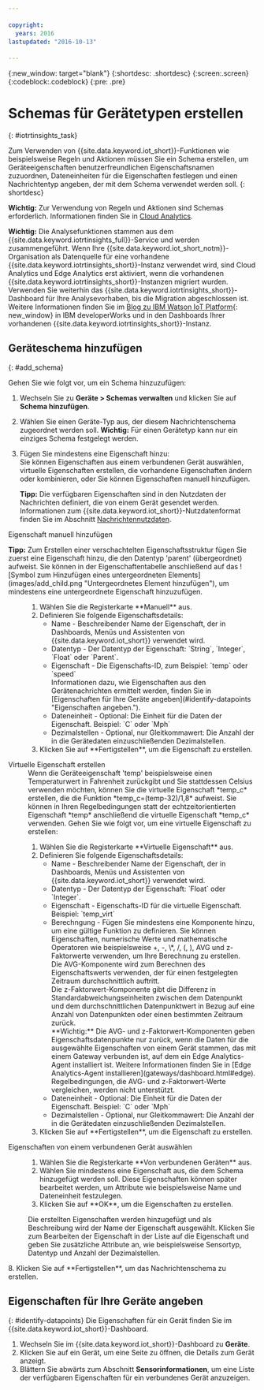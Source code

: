 ```yaml
---

copyright:
  years: 2016
lastupdated: "2016-10-13"

---
```


{:new_window: target="blank"}
{:shortdesc: .shortdesc}
{:screen:.screen}
{:codeblock:.codeblock}
{:pre: .pre}

# Schemas für Gerätetypen erstellen
{: #iotrtinsights_task}

Zum Verwenden von {{site.data.keyword.iot_short}}-Funktionen wie beispielsweise Regeln und Aktionen müssen Sie ein Schema erstellen, um Geräteeigenschaften benutzerfreundlichen Eigenschaftsnamen zuzuordnen, Dateneinheiten für die Eigenschaften festlegen und einen Nachrichtentyp angeben, der mit dem Schema verwendet werden soll.
{: shortdesc}

**Wichtig:** Zur Verwendung von Regeln und Aktionen sind Schemas erforderlich. Informationen finden Sie in [Cloud Analytics](cloud_analytics.html#rules).

**Wichtig:** Die Analysefunktionen stammen aus dem {{site.data.keyword.iotrtinsights_full}}-Service und werden zusammengeführt. Wenn Ihre {{site.data.keyword.iot_short_notm}}-Organisation als Datenquelle für eine vorhandene {{site.data.keyword.iotrtinsights_short}}-Instanz verwendet wird, sind Cloud Analytics und Edge Analytics erst aktiviert, wenn die vorhandenen {{site.data.keyword.iotrtinsights_short}}-Instanzen migriert wurden. Verwenden Sie weiterhin das {{site.data.keyword.iotrtinsights_short}}-Dashboard für Ihre Analysevorhaben, bis die Migration abgeschlossen ist. Weitere Informationen finden Sie im [Blog zu IBM Watson IoT Platform](https://developer.ibm.com/iotplatform/2016/04/28/iot-real-time-insights-and-watson-iot-platform-a-match-made-in-heaven/){: new_window} in IBM developerWorks und in den Dashboards Ihrer vorhandenen {{site.data.keyword.iotrtinsights_short}}-Instanz.  

## Geräteschema hinzufügen
{: #add_schema}

Gehen Sie wie folgt vor, um ein Schema hinzuzufügen:  
1. Wechseln Sie zu **Geräte > Schemas verwalten** und klicken Sie auf **Schema hinzufügen**.  
2. Wählen Sie einen Geräte-Typ aus, der diesem Nachrichtenschema zugeordnet werden soll. **Wichtig:** Für einen Gerätetyp kann nur ein einziges Schema festgelegt werden.

3. Fügen Sie mindestens eine Eigenschaft hinzu:  
    Sie können Eigenschaften aus einem verbundenen Gerät auswählen, virtuelle Eigenschaften erstellen, die vorhandene Eigenschaften ändern oder kombinieren, oder Sie können Eigenschaften manuell hinzufügen.  

    **Tipp:** Die verfügbaren Eigenschaften sind in den Nutzdaten der Nachrichten definiert, die von einem Gerät gesendet werden. Informationen zum {{site.data.keyword.iot_short}}-Nutzdatenformat finden Sie im Abschnitt [Nachrichtennutzdaten](reference/mqtt/index.html#message-payloadl "Nachrichtennutzdaten.").   
  <dl>
  <dt>Eigenschaft manuell hinzufügen</dt>
  <p><b>Tipp:</b> Zum Erstellen einer verschachtelten Eigenschaftsstruktur fügen Sie zuerst eine Eigenschaft hinzu, die den Datentyp 'parent' (übergeordnet) aufweist. Sie können in der Eigenschaftentabelle anschließend auf das ![Symbol zum Hinzufügen eines untergeordneten Elements](images/add_child.png "Untergeordnetes Element hinzufügen"), um mindestens eine untergeordnete Eigenschaft hinzuzufügen.</p>
  <dd>
  <ol>
    <li>Wählen Sie die Registerkarte **Manuell** aus.</li>
    <li>Definieren Sie folgende Eigenschaftsdetails:
    <ul>  
      <li>Name - Beschreibender Name der Eigenschaft, der in Dashboards, Menüs und Assistenten von {{site.data.keyword.iot_short}} verwendet wird.</li>
      <li>Datentyp - Der Datentyp der Eigenschaft:  
   `String`, `Integer`, `Float` oder `Parent`.</li>
   <!--<li>Event - A specific event to collect data for. Leave blank to collect for all events.</li>-->
   <li>Eigenschaft - Die Eigenschafts-ID, zum Beispiel:  
 `temp` oder `speed`  </br> Informationen dazu, wie Eigenschaften aus den Gerätenachrichten ermittelt werden, finden Sie in [Eigenschaften für Ihre Geräte angeben](#identify-datapoints "Eigenschaften angeben.").</li>
  <li>Dateneinheit - Optional: Die Einheit für die Daten der Eigenschaft. Beispiel:  
     `C` oder `Mph`  </li>
     <li> Dezimalstellen - Optional, nur Gleitkommawert: Die Anzahl der in die Gerätedaten einzuschließenden Dezimalstellen.</li>
    </ul>
    </li>
    <li>Klicken Sie auf **Fertigstellen**, um die Eigenschaft zu erstellen.</li>
  </ol>
  </dd>
  <dt>Virtuelle Eigenschaft erstellen</dt>
  <dd> Wenn die Geräteeigenschaft 'temp' beispielsweise einen Temperaturwert in Fahrenheit zurückgibt und Sie stattdessen Celsius verwenden möchten, können Sie die virtuelle Eigenschaft *temp_c* erstellen, die die Funktion *temp_c=(temp-32)/1,8* aufweist. Sie können in Ihren Regelbedingungen statt der echtzeitorientierten Eigenschaft *temp* anschließend die virtuelle Eigenschaft *temp_c* verwenden.  
  Gehen Sie wie folgt vor, um eine virtuelle Eigenschaft zu erstellen:
  <ol>
    <li>Wählen Sie die Registerkarte **Virtuelle Eigenschaft** aus.</li>  
    <li>Definieren Sie folgende Eigenschaftsdetails:
    <ul>
    <li>Name - Beschreibender Name der Eigenschaft, der in Dashboards, Menüs und Assistenten von {{site.data.keyword.iot_short}} verwendet wird.</li>
    <li>Datentyp - Der Datentyp der Eigenschaft:  
 `Float` oder `Integer`.</li>
 <li>Eigenschaft - Eigenschafts-ID für die virtuelle Eigenschaft. Beispiel:  
`temp_virt`</li>
    <li>Berechngung - Fügen Sie mindestens eine Komponente hinzu, um eine gültige Funktion zu definieren. Sie können Eigenschaften, numerische Werte und mathematische Operatoren wie beispielsweise +, -, \*, /, (, ), AVG und z-Faktorwerte verwenden, um Ihre Berechnung zu erstellen. </br>Die AVG-Komponente wird zum Berechnen des Eigenschaftswerts verwenden, der für einen festgelegten Zeitraum durchschnittlich auftritt. </br>Die z-Faktorwert-Komponente gibt die Differenz in Standardabweichungseinheiten zwischen dem Datenpunkt und dem durchschnittlichen Datenpunktwert in Bezug auf eine Anzahl von Datenpunkten oder einen bestimmten Zeitraum zurück.</br> **Wichtig:** Die AVG- und z-Faktorwert-Komponenten geben Eigenschaftsdatenpunkte nur zurück, wenn die Daten für die ausgewählte Eigenschaften von einem Gerät stammen, das mit einem Gateway verbunden ist, auf dem ein Edge Analytics-Agent installiert ist. Weitere Informationen finden Sie in [Edge Analytics-Agent installieren](gateways/dashboard.html#edge). Regelbedingungen, die AVG- und z-Faktorwert-Werte vergleichen, werden nicht unterstützt.</li>
    <li>Dateneinheit - Optional: Die Einheit für die Daten der Eigenschaft. Beispiel: `C` oder `Mph`</li>
    <li> Dezimalstellen - Optional, nur Gleitkommawert: Die Anzahl der in die Gerätedaten einzuschließenden Dezimalstellen.</li>
   </ul>
   </li>
   <li>Klicken Sie auf **Fertigstellen**, um die Eigenschaft zu erstellen.</li>
  </ol>
  </dd>
  <dt>Eigenschaften von einem verbundenen Gerät auswählen</dt>
  <dd>
  <ol>
    <li>Wählen Sie die Registerkarte **Von verbundenen Geräten** aus.</li>  
    <li>Wählen Sie mindestens eine Eigenschaft aus, die dem Schema hinzugefügt werden soll. Diese Eigenschaften können später bearbeitet werden, um Attribute wie beispielsweise Name und Dateneinheit festzulegen.  
<!--**Important:** Each property must be unique for a schema. If you select multiple occurrences of the same property for different events, only one of the selected properties is added to the schema.</li>-->
  <li>Klicken Sie auf **OK**, um die Eigenschaften zu erstellen.</li>
  </ol>
  </dd>
    <dd>Die erstellten Eigenschaften werden hinzugefügt und als Beschreibung wird der Name der Eigenschaft ausgewählt. Klicken Sie zum Bearbeiten der Eigenschaft in der Liste auf die Eigenschaft und geben Sie zusätzliche Attribute an, wie beispielsweise Sensortyp, Datentyp und Anzahl der Dezimalstellen.</dd>
  </dl>
8. Klicken Sie auf **Fertigstellen**, um das Nachrichtenschema zu erstellen.

## Eigenschaften für Ihre Geräte angeben
{: #identify-datapoints}
   Die Eigenschaften für ein Gerät finden Sie im {{site.data.keyword.iot_short}}-Dashboard.

1. Wechseln Sie im {{site.data.keyword.iot_short}}-Dashboard zu **Geräte**.
2. Klicken Sie auf ein Gerät, um eine Seite zu öffnen, die Details zum Gerät anzeigt.
3. Blättern Sie abwärts zum Abschnitt **Sensorinformationen**, um eine Liste der verfügbaren Eigenschaften für ein verbundenes Gerät anzuzeigen.
